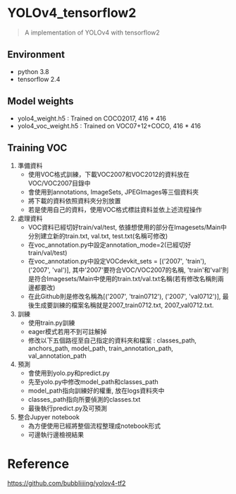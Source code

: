 # YOLOv4_tensorflow2
> A implementation of YOLOv4 with tensorflow2

## Environment
- python 3.8
- tensorflow 2.4

## Model weights
- yolo4_weight.h5 : Trained on COCO2017, 416 * 416
- yolo4_voc_weight.h5 : Trained on VOC07+12+COCO, 416 * 416

## Training VOC
1. 準備資料
    - 使用VOC格式訓練，下載VOC2007和VOC2012的資料放在VOC/VOC2007目錄中
    - 會使用到annotations, ImageSets, JPEGImages等三個資料夾
    - 將下載的資料依照資料夾分別放置
    - 若是使用自己的資料，使用VOC格式標註資料並依上述流程操作
2. 處理資料
    - VOC資料已經切好train/val/test, 依據想使用的部分在Imagesets/Main中分別建立新的train.txt, val.txt, test.txt(名稱可修改)
    - 在voc_annotation.py中設定annotation_mode=2(已經切好train/val/test)
    - 在voc_annotation.py中設定VOCdevkit_sets = [('2007', 'train'), ('2007', 'val')], 其中'2007'要符合VOC/VOC2007的名稱, 'train'和'val'則是符合Imagesets/Main中使用的train.txt/val.txt名稱(若有修改名稱則兩邊都要改)
    - 在此Github則是修改名稱為[('2007', 'train0712'), ('2007', 'val0712')], 最後生成要訓練的檔案名稱就是2007_train0712.txt, 2007_val0712.txt.
3. 訓練
    - 使用train.py訓練
    - eager模式若用不到可註解掉
    - 修改以下五個路徑至自己指定的資料夾和檔案 : classes_path, anchors_path, model_path, train_annotation_path, val_annotation_path
4. 預測
    - 會使用到yolo.py和predict.py
    - 先至yolo.py中修改model_path和classes_path
    - model_path指向訓練好的權重, 放在logs資料夾中
    - classes_path指向所要偵測的classes.txt
    - 最後執行predict.py及可預測
5. 整合Jupyer notebook
    - 為方便使用已經將整個流程整理成notebook形式
    - 可邊執行邊檢視結果

# Reference
https://github.com/bubbliiiing/yolov4-tf2
